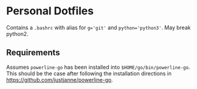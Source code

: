 # Personal Dotfiles

Contains a `.bashrc` with alias for `g='git'` and `python='python3'`. May break python2. 

## Requirements

Assumes `powerline-go` has been installed into `$HOME/go/bin/powerline-go`. This should be the case after following the installation directions in <https://github.com/justjanne/powerline-go>. 